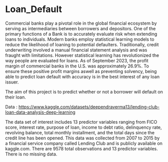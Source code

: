 # Loan_Default

Commercial banks play a pivotal role in the global financial ecosystem by serving as intermediaries between borrowers and depositors. One of the primary functions of a Bank is to accurately evaluate risk when extending loans to individuals. Modern banks employ statistical learning models to reduce the likelihood of loaning to potential defaulters. Traditionally, credit underwriting involved a manual financial statement analysis and was fraught with limitations. However statistical learning has revolutionized the way people are evaluated for loans. As of September 2023, the profit margin of commercial banks in the U.S. was approximately 26.9%. To ensure these positive profit margins aswell as preventing solvency, being able to predict loan default with accuracy is in the best interest of any loan issuer.

The aim of this project is to predict whether or not a borrower will default on their loan. 

Data : https://www.kaggle.com/datasets/deependraverma13/lending-club-loan-data-analysis-deep-learning

The data set of interest includes 13 predictor variables ranging from FICO score, interest rate, purpose of loan, income to debt ratio, delinquency rate, revolving balance, total monthly installment, and the total days since the credit line has been opened. This data was collected from 2007 to 2015 by a financial service company called Lending Club and is publicly available on kaggle.com. There are 9578 total observations and 13 predictor variables. There is no missing data.
